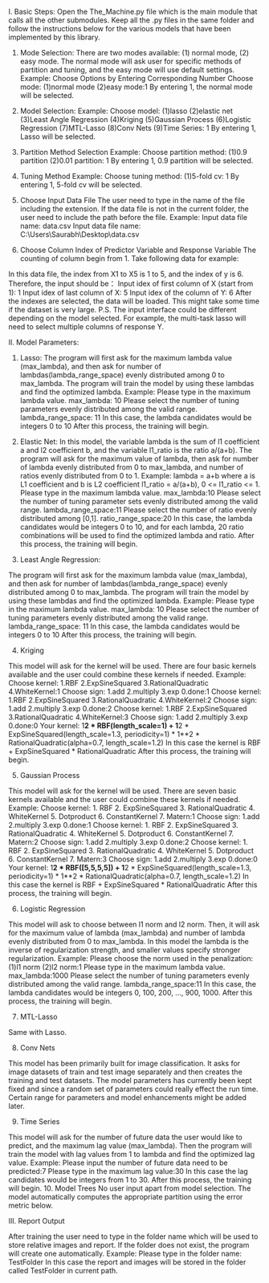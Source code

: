 I. Basic Steps:
Open the The_Machine.py file which is the main module that calls all the other submodules. Keep all the .py files in the same folder and follow the instructions below for the various models that have been implemented by this library.

1.	Mode Selection:
There are two modes available: (1) normal mode, (2) easy mode. The normal mode will ask user for specific methods of partition and tuning, and the easy mode will use default settings.
Example: 
Choose Options by Entering Corresponding Number
Choose mode: (1)normal mode (2)easy mode:1
By entering 1, the normal mode will be selected.

2.	Model Selection: 
Example:
Choose model: (1)lasso (2)elastic net (3)Least Angle Regression (4)Kriging (5)Gaussian Process (6)Logistic Regression (7)MTL-Lasso (8)Conv Nets (9)Time Series: 1
By entering 1, Lasso will be selected.

3.	Partition Method Selection
Example:
Choose partition method: (1)0.9 partition (2)0.01 partition: 1
By entering 1, 0.9 partition will be selected.


4.	Tuning Method 
Example:
Choose tuning method: (1)5-fold cv: 1
By entering 1, 5-fold cv will be selected.

5.	Choose Input Data File
The user need to type in the name of the file including the extension. If the data file is not in the current folder, the user need to include the path before the file.
Example:
Input data file name: data.csv
Input data file name: C:\Users\Saurabh\Desktop\data.csv

6.	Choose Column Index of Predictor Variable and Response Variable
The counting of column begin from 1. Take following data for example:
 

In this data file, the index from X1 to X5 is 1 to 5, and the index of y is 6. Therefore, the input should be：
Input idex of first column of X (start from 1): 1
Input idex of last column of X: 5
Input idex of the column of Y: 6
After the indexes are selected, the data will be loaded. This might take some time if the dataset is very large.
P.S. The input interface could be different depending on the model selected. For example, the multi-task lasso will need to select multiple columns of response Y. 

II. Model Parameters:
1.	Lasso:
The program will first ask for the maximum lambda value (max_lambda), and then ask for number of lambdas(lambda_range_space) evenly distributed among 0 to max_lambda. The program will train the model by using these lambdas and find the optimized lambda.
Example:
Please type in the maximum lambda value. max_lambda: 10
Please select the number of tuning parameters evenly distributed among the valid range. lambda_range_space: 11
	In this case, the lambda candidates would be integers 0 to 10
After this process, the training will begin.

2.	Elastic Net:
In this model, the variable lambda is the sum of l1 coefficient a and l2 coefficient b, and the variable l1_ratio is the ratio a/(a+b). The program will ask for the maximum value of lambda, then ask for number of lambda evenly distributed from 0 to max_lambda, and number of ratios evenly distributed from 0 to 1.
Example:
lambda = a+b where a is L1 coefficient and b is L2 coefficient
l1_ratio = a/(a+b), 0 <= l1_ratio <= 1.
Please type in the maximum lambda value. max_lambda:10
Please select the number of tuning parameter sets evenly distributed among the valid range. lambda_range_space:11
Please select the number of ratio evenly distributed among [0,1]. ratio_range_space:20
In this case, the lambda candidates would be integers 0 to 10, and for each lambda, 20 ratio combinations will be used to find the optimized lambda and ratio.
After this process, the training will begin.

3.	Least Angle Regression:

The program will first ask for the maximum lambda value (max_lambda), and then ask for number of lambdas(lambda_range_space) evenly distributed among 0 to max_lambda. The program will train the model by using these lambdas and find the optimized lambda.
Example:
Please type in the maximum lambda value. max_lambda: 10
Please select the number of tuning parameters evenly distributed among the valid range. lambda_range_space: 11
In this case, the lambda candidates would be integers 0 to 10
After this process, the training will begin.

4.	Kriging

This model will ask for the kernel will be used. There are four basic kernels available and the user could combine these kernels if needed.
Example: 
Choose kernel: 1.RBF 2.ExpSineSquared 3.RationalQuadratic 4.WhiteKernel:1
Choose sign: 1.add 2.multiply 3.exp 0.done:1
Choose kernel: 1.RBF 2.ExpSineSquared 3.RationalQuadratic 4.WhiteKernel:2
Choose sign: 1.add 2.multiply 3.exp 0.done:2
Choose kernel: 1.RBF 2.ExpSineSquared 3.RationalQuadratic 4.WhiteKernel:3
Choose sign: 1.add 2.multiply 3.exp 0.done:0
Your kernel:
1**2 * RBF(length_scale=1) + 1**2 * ExpSineSquared(length_scale=1.3, periodicity=1) * 1**2 * RationalQuadratic(alpha=0.7, length_scale=1.2)
In this case the kernel is RBF + ExpSineSquared * RationalQuadratic
After this process, the training will begin.

5.	Gaussian Process

This model will ask for the kernel will be used. There are seven basic kernels available and the user could combine these kernels if needed.
Example: 
Choose kernel: 1. RBF 2. ExpSineSquared 3. RationalQuadratic 4. WhiteKernel 5. Dotproduct 6. ConstantKernel 7. Matern:1
Choose sign: 1.add 2.multiply 3.exp 0.done:1
Choose kernel: 1. RBF 2. ExpSineSquared 3. RationalQuadratic 4. WhiteKernel 5. Dotproduct 6. ConstantKernel 7. Matern:2
Choose sign: 1.add 2.multiply 3.exp 0.done:2
Choose kernel: 1. RBF 2. ExpSineSquared 3. RationalQuadratic 4. WhiteKernel 5. Dotproduct 6. ConstantKernel 7. Matern:3
Choose sign: 1.add 2.multiply 3.exp 0.done:0
Your kernel:
1**2 * RBF([5,5,5,5]) + 1**2 * ExpSineSquared(length_scale=1.3, periodicity=1) * 1**2 * RationalQuadratic(alpha=0.7, length_scale=1.2)
In this case the kernel is RBF + ExpSineSquared * RationalQuadratic
After this process, the training will begin.

6.	Logistic Regression

This model will ask to choose between l1 norm and l2 norm. Then, it will ask for the maximum value of lambda (max_lambda) and number of lambda evenly distributed from 0 to max_lambda. In this model the lambda is the inverse of regularization strength, and smaller values specify stronger regularization.
Example:
Please choose the norm used in the penalization:(1)l1 norm (2)l2 norm:1
Please type in the maximum lambda value. max_lambda:1000
Please select the number of tuning parameters evenly distributed among the valid range. lambda_range_space:11
	In this case, the lambda candidates would be integers 0, 100, 200, …, 900, 1000.
After this process, the training will begin.

7.	MTL-Lasso

Same with Lasso.

8.	Conv Nets

This model has been primarily built for image classification. It asks for image datasets of train and test image separately and then creates the training and test datasets. The model parameters has currently been kept fixed and since a random set of parameters could really effect the run time. Certain range for parameters and model enhancements might be added later.

9.	Time Series

This model will ask for the number of future data the user would like to predict, and the maximum lag value (max_lambda). Then the program will train the model with lag values from 1 to lambda and find the optimized lag value.
Example:
Please input the number of future data need to be predicted:7
Please type in the maximum lag value:30
In this case the lag candidates would be integers from 1 to 30. 
After this process, the training will begin.
10.	Model Trees
No user input apart from model selection. The model automatically computes the appropriate partition using the error metric below.
 
III. Report Output

After training the user need to type in the folder name which will be used to store relative images and report. If the folder does not exist, the program will create one automatically.
Example:
	Please type in the folder name: TestFolder
In this case the report and images will be stored in the folder called TestFolder in current path.

